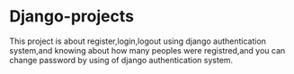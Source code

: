 # Django-projects
This project is about register,login,logout using django authentication system,and knowing about how many peoples were registred,and you can change password by using of django authentication system.
